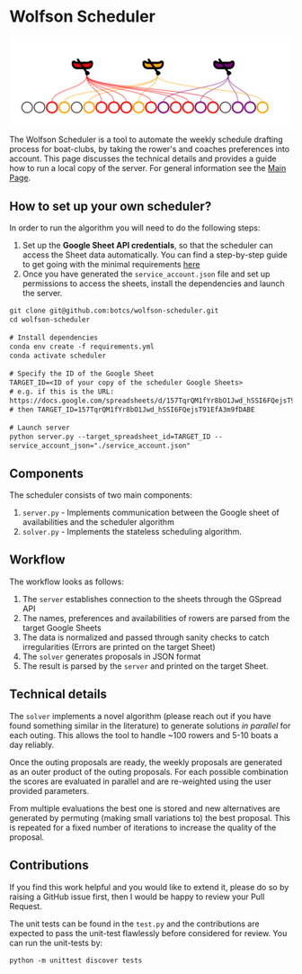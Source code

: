 # Wolfson Scheduler

![banner](banner.svg)

The Wolfson Scheduler is a tool to automate the weekly schedule drafting process for boat-clubs, by taking the rower's and coaches preferences into account.
This page discusses the technical details and provides a guide how to run a local copy of the server.
For general information see the [Main Page](https://botcs.github.io/wolfson-scheduler/).

## How to set up your own scheduler?
In order to run the algorithm you will need to do the following steps:
1. Set up the **Google Sheet API credentials**, so that the scheduler can access the Sheet data automatically. You can find a step-by-step guide to get going with the minimal requirements [here](GOOGLE_API_STEPS.md)
2. Once you have generated the `service_account.json` file and set up permissions to access the sheets, install the dependencies and launch the server.

```
git clone git@github.com:botcs/wolfson-scheduler.git
cd wolfson-scheduler

# Install dependencies
conda env create -f requirements.yml
conda activate scheduler

# Specify the ID of the Google Sheet
TARGET_ID=<ID of your copy of the scheduler Google Sheets>
# e.g. if this is the URL: https://docs.google.com/spreadsheets/d/157TqrQM1fYr8bO1Jwd_hSSI6FQejsT91EfA3m9fDABE/
# then TARGET_ID=157TqrQM1fYr8bO1Jwd_hSSI6FQejsT91EfA3m9fDABE

# Launch server
python server.py --target_spreadsheet_id=TARGET_ID --service_account_json="./service_account.json"
```

## Components
The scheduler consists of two main components:
1. `server.py` - Implements communication between the Google sheet of availabilities and the scheduler algorithm
2. `solver.py` - Implements the stateless scheduling algorithm.

## Workflow
The workflow looks as follows:
1. The `server` establishes connection to the sheets through the GSpread API
2. The names, preferences and availabilities of rowers are parsed from the target Google Sheets
3. The data is normalized and passed through sanity checks to catch irregularities (Errors are printed on the target Sheet)
4. The `solver` generates proposals in JSON format
5. The result is parsed by the `server` and printed on the target Sheet.

## Technical details
The `solver` implements a novel algorithm (please reach out if you have found something similar in the literature) to generate solutions *in parallel* for each outing.
This allows the tool to handle ~100 rowers and 5-10 boats a day reliably.

Once the outing proposals are ready, the weekly proposals are generated as an outer product of the outing proposals.
For each possible combination the scores are evaluated in parallel and are re-weighted using the user provided parameters.

From multiple evaluations the best one is stored and new alternatives are generated by permuting (making small variations to) the best proposal. This is repeated for a fixed number of iterations to increase the quality of the proposal.

## Contributions
If you find this work helpful and you would like to extend it, please do so by raising a GitHub issue first, then I would be happy to review your Pull Request.

The unit tests can be found in the `test.py` and the contributions are expected to pass the unit-test flawlessly before considered for review.
You can run the unit-tests by:
```
python -m unittest discover tests
```

